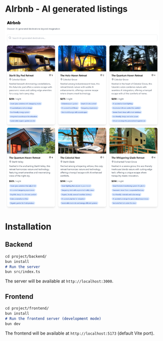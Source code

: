 # AIrbnb - AI generated listings

![Project homepage](example.png)

# Installation
## Backend
```md
cd project/backend/
bun install
# Run the server
bun src/index.ts
```
The server will be available at `http://localhost:3000`.
## Frontend
```md
cd project/frontend/
bun install
# Run the frontend server (development mode)
bun dev
```
The frontend will be available at `http://localhost:5173` (default Vite port).
